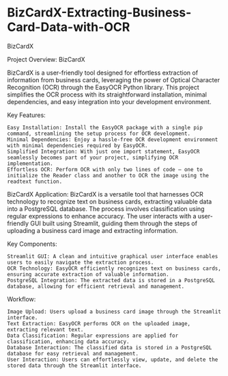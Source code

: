# BizCardX-Extracting-Business-Card-Data-with-OCR
BizCardX

Project Overview: BizCardX

BizCardX is a user-friendly tool designed for effortless extraction of information from business cards, leveraging the power of Optical Character Recognition (OCR) through the EasyOCR Python library. This project simplifies the OCR process with its straightforward installation, minimal dependencies, and easy integration into your development environment.

Key Features:

    Easy Installation: Install the EasyOCR package with a single pip command, streamlining the setup process for OCR development.
    Minimal Dependencies: Enjoy a hassle-free OCR development environment with minimal dependencies required by EasyOCR.
    Simplified Integration: With just one import statement, EasyOCR seamlessly becomes part of your project, simplifying OCR implementation.
    Effortless OCR: Perform OCR with only two lines of code – one to initialize the Reader class and another to OCR the image using the readtext function.

BizCardX Application:
BizCardX is a versatile tool that harnesses OCR technology to recognize text on business cards, extracting valuable data into a PostgreSQL database. The process involves classification using regular expressions to enhance accuracy. The user interacts with a user-friendly GUI built using Streamlit, guiding them through the steps of uploading a business card image and extracting information.

Key Components:

    Streamlit GUI: A clean and intuitive graphical user interface enables users to easily navigate the extraction process.
    OCR Technology: EasyOCR efficiently recognizes text on business cards, ensuring accurate extraction of valuable information.
    PostgreSQL Integration: The extracted data is stored in a PostgreSQL database, allowing for efficient retrieval and management.

Workflow:

    Image Upload: Users upload a business card image through the Streamlit interface.
    Text Extraction: EasyOCR performs OCR on the uploaded image, extracting relevant text.
    Data Classification: Regular expressions are applied for classification, enhancing data accuracy.
    Database Interaction: The classified data is stored in a PostgreSQL database for easy retrieval and management.
    User Interaction: Users can effortlessly view, update, and delete the stored data through the Streamlit interface.
